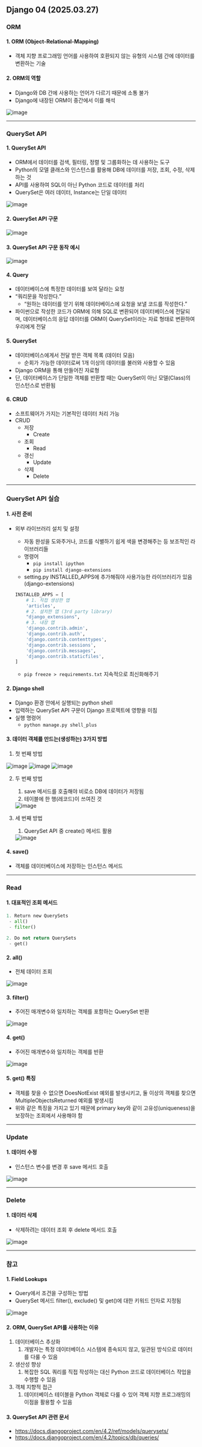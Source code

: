## Django 04 (2025.03.27)

### ORM

#### 1. ORM (Object-Relational-Mapping)

- 객체 지향 프로그래밍 언어를 사용하여 호환되지 않는 유형의 시스템 간에 데이터를 변환하는 기술

#### 2. ORM의 역할

- Django와 DB 간에 사용하는 언어가 다르기 때문에 소통 불가
- Django에 내장된 ORM이 중간에서 이를 해석

<img src="image/0327/0327_1.png" alt="image" align="center">

---

### QuerySet API

#### 1. QuerySet API

- ORM에서 데이터를 검색, 필터링, 정렬 및 그룹화하는 데 사용하는 도구
- Python의 모델 클래스와 인스턴스를 활용해 DB에 데이터를 저장, 조회, 수정, 삭제하는 것
- API를 사용하여 SQL이 아닌 Python 코드로 데이터를 처리
- QuerySet은 여러 데이터, Instance는 단일 데이터

<img src="image/0327/0327_2.png" alt="image" align="center">

#### 2. QuerySet API 구문

<img src="image/0327/0327_3.png" alt="image" align="center">

#### 3. QuerySet API 구문 동작 예시

<img src="image/0327/0327_4.png" alt="image" align="center">

#### 4. Query

- 데이터베이스에 특정한 데이터를 보여 달라는 요청
- “쿼리문을 작성한다.”
    - “원하는 데이터를 얻기 위해 데이터베이스에 요청을 보낼 코드를 작성한다.”
- 파이썬으로 작성한 코드가 ORM에 의해 SQL로 변환되어 데이터베이스에 전달되며, 데이터베이스의 응답 데이터를 ORM이 QuerySet이라는 자료 형태로 변환하여 우리에게 전달

#### 5. QuerySet

- 데이터베이스에게서 전달 받은 객체 목록 (데이터 모음)
    - 순회가 가능한 데이터로써 1개 이상의 데이터를 불러와 사용할 수 있음
- Django ORM을 통해 만들어진 자료형
- 단, 데이터베이스가 단일한 객체를 반환할 때는 QuerySet이 아닌 모델(Class)의 인스턴스로 반환됨

#### 6. CRUD

- 소프트웨어가 가지는 기본적인 데이터 처리 가능
- CRUD
    - 저장
        - Create
    - 조회
        - Read
    - 갱신
        - Update
    - 삭제
        - Delete

---

### QuerySet API 실습

#### 1. 사전 준비

- 외부 라이브러리 설치 및 설정
    - 자동 완성을 도와주거나, 코드를 식별하기 쉽게 색을 변경해주는 등 보조적인 라이브러리들
    - 명령어
        - `pip install ipython`
        - `pip install django-extensions`
    - setting.py INSTALLED_APPS에 추가해줘야 사용가능한 라이브러리가 있음 (django-extensions)
    
    ```python
    INSTALLED_APPS = [
        # 1. 직접 생성한 앱
        'articles',
        # 2. 설치한 앱 (3rd party library)
        "django_extensions",
        # 3. 내장 앱
        'django.contrib.admin',
        'django.contrib.auth',
        'django.contrib.contenttypes',
        'django.contrib.sessions',
        'django.contrib.messages',
        'django.contrib.staticfiles',
    ]
    ```
    
    - `pip freeze > requirements.txt` 지속적으로 최신화해주기

#### 2. Django shell

- Django 환경 안에서 실행되는 python shell
- 입력하는 QuerySet API 구문이 Django 프로젝트에 영향을 미침
- 실행 명령어
    - `python manage.py shell_plus`

#### 3. 데이터 객체를 만드는(생성하는) 3가지 방법

1. 첫 번째 방법

<img src="image/0327/0327_5.png" alt="image" align="center">

<img src="image/0327/0327_6.png" alt="image" align="center">

<img src="image/0327/0327_7.png" alt="image" align="center">

2. 두 번째 방법
    1. save 메서드를 호출해야 비로소 DB에 데이터가 저장됨
    2. 테이블에 한 행(레코드)이 쓰여진 것
    
    <img src="image/0327/0327_8.png" alt="image" align="center">
    

3. 세 번째 방법
    1. QuerySet API 중 create() 메서드 활용
    
    <img src="image/0327/0327_9.png" alt="image" align="center">
    

#### 4. save()

- 객체를 데이터베이스에 저장하는 인스턴스 메서드

---

### Read

#### 1. 대표적인 조회 메서드

```python
1. Return new QuerySets
 - all()
 - filter()
 
2. Do not return QuerySets
 - get()
```

#### 2. all()

- 전체 데이터 조회

<img src="image/0327/0327_10.png" alt="image" align="center">

#### 3. filter()

- 주어진 매개변수와 일치하는 객체를 포함하는 QuerySet 반환

<img src="image/0327/0327_11.png" alt="image" align="center">

#### 4. get()

- 주어진 매개변수와 일치하는 객체를 반환

<img src="image/0327/0327_12.png" alt="image" align="center">

#### 5. get() 특징

- 객체를 찾을 수 없으면 DoesNotExist 예외를 발생시키고, 둘 이상의 객체를 찾으면 MultipleObjectsReturned 예외를 발생시킴
- 위와 같은 특징을 가지고 있기 때문에 primary key와 같이 고유성(uniqueness)을 보장하는 조회에서 사용해야 함

---

### Update

#### 1. 데이터 수정

- 인스턴스 변수를 변경 후 save 메서드 호출

<img src="image/0327/0327_13.png" alt="image" align="center">

---

### Delete

#### 1. 데이터 삭제

- 삭제하려는 데이터 조회 후 delete 메서드 호출

<img src="image/0327/0327_14.png" alt="image" align="center">

---

### 참고

#### 1. Field Lookups

- Query에서 조건을 구성하는 방법
- QuerySet 메서드 filter(), exclude() 및 get()에 대한 키워드 인자로 지정됨

<img src="image/0327/0327_15.png" alt="image" align="center">

#### 2. ORM, QuerySet API를 사용하는 이유

1. 데이터베이스 추상화
    1. 개발자는 특정 데이터베이스 시스템에 종속되지 않고, 일관된 방식으로 데이터를 다룰 수 있음
2. 생산성 향상
    1. 복잡한 SQL 쿼리를 직접 작성하는 대신 Python 코드로 데이터베이스 작업을 수행할 수 있음
3. 객체 지향적 접근
    1. 데이터베이스 테이블을 Python 객체로 다룰 수 있어 객체 지향 프로그래밍의 이점을 활용할 수 있음

#### 3. QuerySet API 관련 문서

- https://docs.djangoproject.com/en/4.2/ref/models/querysets/
- https://docs.djangoproject.com/en/4.2/topics/db/queries/
